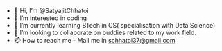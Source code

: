 - 👋 Hi, I’m @SatyajitChhatoi
- 👀 I’m interested in coding
- 🌱 I’m currently learning BTech in CS( specialisation with Data Science)
- 💞️ I’m looking to collaborate on buddies related to my work field.
- 📫 How to reach me - Mail me in schhatoi37@gmail.com

<!---
SatyajitChhatoi/SatyajitChhatoi is a ✨ special ✨ repository because its `README.md` (this file) appears on your GitHub profile.
You can click the Preview link to take a look at your changes.
--->

